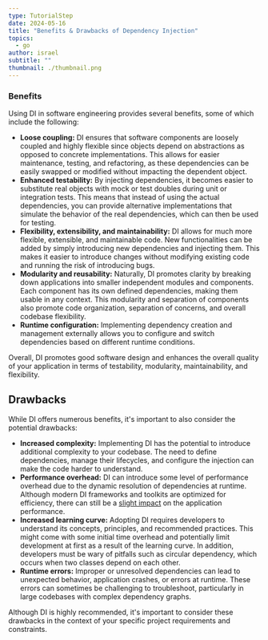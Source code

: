 ```yaml
---
type: TutorialStep
date: 2024-05-16
title: "Benefits & Drawbacks of Dependency Injection"
topics:
  - go
author: israel
subtitle: ""
thumbnail: ./thumbnail.png
---
```


### Benefits

Using DI in software engineering provides several benefits, some of which include the following:

- **Loose coupling:** DI ensures that software components are loosely coupled and highly flexible since objects depend on abstractions as opposed to concrete implementations. This allows for easier maintenance, testing, and refactoring, as these dependencies can be easily swapped or modified without impacting the dependent object.
- **Enhanced testability:** By injecting dependencies, it becomes easier to substitute real objects with mock or test doubles during unit or integration tests. This means that instead of using the actual dependencies, you can provide alternative implementations that simulate the behavior of the real dependencies, which can then be used for testing.
- **Flexibility, extensibility, and maintainability:** DI allows for much more flexible, extensible, and maintainable code. New functionalities can be added by simply introducing new dependencies and injecting them. This makes it easier to introduce changes without modifying existing code and running the risk of introducing bugs.
- **Modularity and reusability:** Naturally, DI promotes clarity by breaking down applications into smaller independent modules and components. Each component has its own defined dependencies, making them usable in any context. This modularity and separation of components also promote code organization, separation of concerns, and overall codebase flexibility.
- **Runtime configuration:** Implementing dependency creation and management externally allows you to configure and switch dependencies based on different runtime conditions.

Overall, DI promotes good software design and enhances the overall quality of your application in terms of testability, modularity, maintainability, and flexibility.

## Drawbacks

While DI offers numerous benefits, it's important to also consider the potential drawbacks:

- **Increased complexity:** Implementing DI has the potential to introduce additional complexity to your codebase. The need to define dependencies, manage their lifecycles, and configure the injection can make the code harder to understand.
- **Performance overhead:** DI can introduce some level of performance overhead due to the dynamic resolution of dependencies at runtime. Although modern DI frameworks and toolkits are optimized for efficiency, there can still be a [slight impact](https://github.com/stefanoschrs/go-fx-test#benchmarks) on the application performance.
- **Increased learning curve:** Adopting DI requires developers to understand its concepts, principles, and recommended practices. This might come with some initial time overhead and potentially limit development at first as a result of the learning curve. In addition, developers must be wary of pitfalls such as circular dependency, which occurs when two classes depend on each other.
- **Runtime errors:** Improper or unresolved dependencies can lead to unexpected behavior, application crashes, or errors at runtime. These errors can sometimes be challenging to troubleshoot, particularly in large codebases with complex dependency graphs.

Although DI is highly recommended, it's important to consider these drawbacks in the context of your specific project requirements and constraints.

